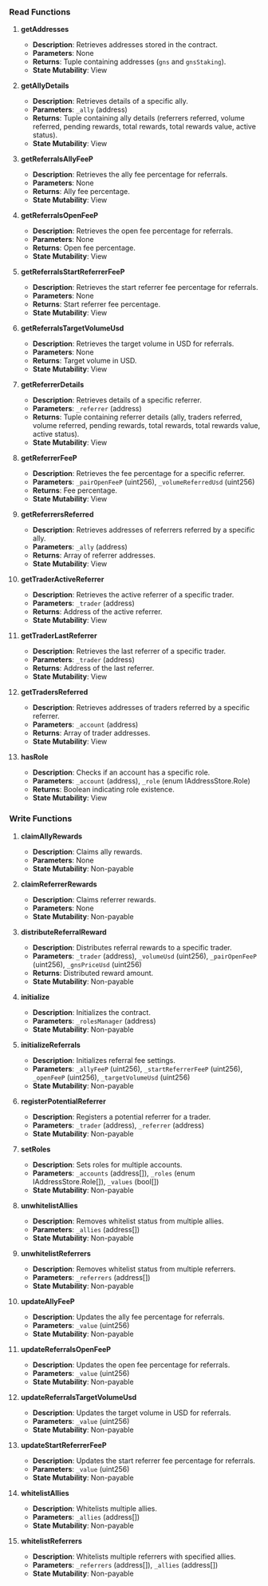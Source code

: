 ### Read Functions

1. **getAddresses**
    - **Description**: Retrieves addresses stored in the contract.
    - **Parameters**: None
    - **Returns**: Tuple containing addresses (`gns` and `gnsStaking`).
    - **State Mutability**: View

2. **getAllyDetails**
    - **Description**: Retrieves details of a specific ally.
    - **Parameters**: `_ally` (address)
    - **Returns**: Tuple containing ally details (referrers referred, volume referred, pending rewards, total rewards, total rewards value, active status).
    - **State Mutability**: View

3. **getReferralsAllyFeeP**
    - **Description**: Retrieves the ally fee percentage for referrals.
    - **Parameters**: None
    - **Returns**: Ally fee percentage.
    - **State Mutability**: View

4. **getReferralsOpenFeeP**
    - **Description**: Retrieves the open fee percentage for referrals.
    - **Parameters**: None
    - **Returns**: Open fee percentage.
    - **State Mutability**: View

5. **getReferralsStartReferrerFeeP**
    - **Description**: Retrieves the start referrer fee percentage for referrals.
    - **Parameters**: None
    - **Returns**: Start referrer fee percentage.
    - **State Mutability**: View

6. **getReferralsTargetVolumeUsd**
    - **Description**: Retrieves the target volume in USD for referrals.
    - **Parameters**: None
    - **Returns**: Target volume in USD.
    - **State Mutability**: View

7. **getReferrerDetails**
    - **Description**: Retrieves details of a specific referrer.
    - **Parameters**: `_referrer` (address)
    - **Returns**: Tuple containing referrer details (ally, traders referred, volume referred, pending rewards, total rewards, total rewards value, active status).
    - **State Mutability**: View

8. **getReferrerFeeP**
    - **Description**: Retrieves the fee percentage for a specific referrer.
    - **Parameters**: `_pairOpenFeeP` (uint256), `_volumeReferredUsd` (uint256)
    - **Returns**: Fee percentage.
    - **State Mutability**: View

9. **getReferrersReferred**
    - **Description**: Retrieves addresses of referrers referred by a specific ally.
    - **Parameters**: `_ally` (address)
    - **Returns**: Array of referrer addresses.
    - **State Mutability**: View

10. **getTraderActiveReferrer**
    - **Description**: Retrieves the active referrer of a specific trader.
    - **Parameters**: `_trader` (address)
    - **Returns**: Address of the active referrer.
    - **State Mutability**: View

11. **getTraderLastReferrer**
    - **Description**: Retrieves the last referrer of a specific trader.
    - **Parameters**: `_trader` (address)
    - **Returns**: Address of the last referrer.
    - **State Mutability**: View

12. **getTradersReferred**
    - **Description**: Retrieves addresses of traders referred by a specific referrer.
    - **Parameters**: `_account` (address)
    - **Returns**: Array of trader addresses.
    - **State Mutability**: View

13. **hasRole**
    - **Description**: Checks if an account has a specific role.
    - **Parameters**: `_account` (address), `_role` (enum IAddressStore.Role)
    - **Returns**: Boolean indicating role existence.
    - **State Mutability**: View

### Write Functions

1. **claimAllyRewards**
    - **Description**: Claims ally rewards.
    - **Parameters**: None
    - **State Mutability**: Non-payable

2. **claimReferrerRewards**
    - **Description**: Claims referrer rewards.
    - **Parameters**: None
    - **State Mutability**: Non-payable

3. **distributeReferralReward**
    - **Description**: Distributes referral rewards to a specific trader.
    - **Parameters**: `_trader` (address), `_volumeUsd` (uint256), `_pairOpenFeeP` (uint256), `_gnsPriceUsd` (uint256)
    - **Returns**: Distributed reward amount.
    - **State Mutability**: Non-payable

4. **initialize**
    - **Description**: Initializes the contract.
    - **Parameters**: `_rolesManager` (address)
    - **State Mutability**: Non-payable

5. **initializeReferrals**
    - **Description**: Initializes referral fee settings.
    - **Parameters**: `_allyFeeP` (uint256), `_startReferrerFeeP` (uint256), `_openFeeP` (uint256), `_targetVolumeUsd` (uint256)
    - **State Mutability**: Non-payable

6. **registerPotentialReferrer**
    - **Description**: Registers a potential referrer for a trader.
    - **Parameters**: `_trader` (address), `_referrer` (address)
    - **State Mutability**: Non-payable

7. **setRoles**
    - **Description**: Sets roles for multiple accounts.
    - **Parameters**: `_accounts` (address[]), `_roles` (enum IAddressStore.Role[]), `_values` (bool[])
    - **State Mutability**: Non-payable

8. **unwhitelistAllies**
    - **Description**: Removes whitelist status from multiple allies.
    - **Parameters**: `_allies` (address[])
    - **State Mutability**: Non-payable

9. **unwhitelistReferrers**
    - **Description**: Removes whitelist status from multiple referrers.
    - **Parameters**: `_referrers` (address[])
    - **State Mutability**: Non-payable

10. **updateAllyFeeP**
    - **Description**: Updates the ally fee percentage for referrals.
    - **Parameters**: `_value` (uint256)
    - **State Mutability**: Non-payable

11. **updateReferralsOpenFeeP**
    - **Description**: Updates the open fee percentage for referrals.
    - **Parameters**: `_value` (uint256)
    - **State Mutability**: Non-payable

12. **updateReferralsTargetVolumeUsd**
    - **Description**: Updates the target volume in USD for referrals.
    - **Parameters**: `_value` (uint256)
    - **State Mutability**: Non-payable

13. **updateStartReferrerFeeP**
    - **Description**: Updates the start referrer fee percentage for referrals.
    - **Parameters**: `_value` (uint256)
    - **State Mutability**: Non-payable

14. **whitelistAllies**
    - **Description**: Whitelists multiple allies.
    - **Parameters**: `_allies` (address[])
    - **State Mutability**: Non-payable

15. **whitelistReferrers**
    - **Description**: Whitelists multiple referrers with specified allies.
    - **Parameters**: `_referrers` (address[]), `_allies` (address[])
    - **State Mutability**: Non-payable
